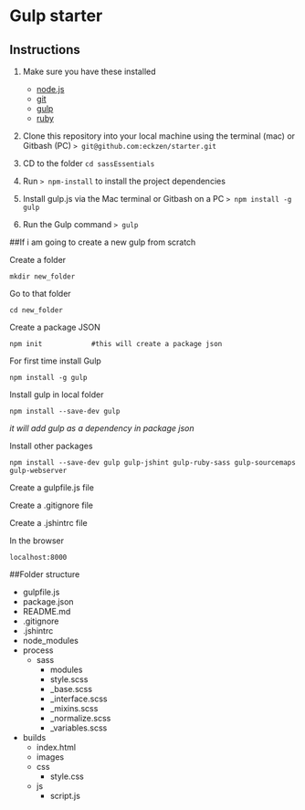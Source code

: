 # Gulp starter

## Instructions

1. Make sure you have these installed
    - [node.js](http://nodejs.org/)
    - [git](http://git-scm.com/)
    - [gulp](http://gulpjs.com/)
    - [ruby](http://gulpjs.com/)

2. Clone this repository into your local machine using the terminal (mac) or Gitbash (PC) `> git@github.com:eckzen/starter.git`
3. CD to the folder `cd sassEssentials`
4. Run `> npm-install` to install the project dependencies
5. Install gulp.js via the Mac terminal or Gitbash on a PC `> npm install -g gulp`
5. Run the Gulp command `> gulp`

##If i am going to create a new gulp from scratch

Create a folder

    mkdir new_folder

Go to that folder

    cd new_folder

Create a package JSON

    npm init            #this will create a package json

For first time install Gulp

    npm install -g gulp

Install gulp in local folder

    npm install --save-dev gulp

*it will add gulp as a dependency in package json*

Install other packages

    npm install --save-dev gulp gulp-jshint gulp-ruby-sass gulp-sourcemaps gulp-webserver 

Create a gulpfile.js file

Create a .gitignore file

Create a .jshintrc file

In the browser

    localhost:8000

##Folder structure

+ gulpfile.js
+ package.json
+ README.md
+ .gitignore
+ .jshintrc
+ node_modules
+ process
    * sass
        - modules
        - style.scss
        - _base.scss
        - _interface.scss
        - _mixins.scss
        - _normalize.scss
        - _variables.scss
+ builds
    * index.html
    * images
    * css
        - style.css
    * js
        - script.js



